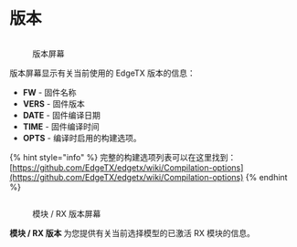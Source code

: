 # 版本

<figure><img src="/.gitbook/assets/version1.png" alt=""><figcaption><p>版本屏幕</p></figcaption></figure>

版本屏幕显示有关当前使用的 EdgeTX 版本的信息：

* **FW** - 固件名称
* **VERS** - 固件版本
* **DATE** - 固件编译日期
* **TIME** - 固件编译时间
* **OPTS** - 编译时启用的构建选项。

{% hint style="info" %}
完整的构建选项列表可以在这里找到：[https://github.com/EdgeTX/edgetx/wiki/Compilation-options](https://github.com/EdgeTX/edgetx/wiki/Compilation-options)
{% endhint %}

<figure><img src="/.gitbook/assets/Version2.jpg" alt=""><figcaption><p>模块 / RX 版本屏幕</p></figcaption></figure>

**模块 / RX 版本** 为您提供有关当前选择模型的已激活 RX 模块的信息。